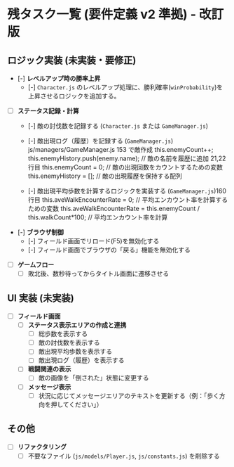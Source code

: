 # 残タスク一覧 (要件定義 v2 準拠) - 改訂版

## ロジック実装 (未実装・要修正)

- [-] **レベルアップ時の勝率上昇**
  - [-] `Character.js` のレベルアップ処理に、勝利確率(`winProbability`)を上昇させるロジックを追加する。
- [ ] **ステータス記録・計算**

  - [-] 敵の討伐数を記録する (`Character.js` または `GameManager.js`)
  - [-] 敵出現ログ（履歴）を記録する (`GameManager.js`)
    js/managers/GameManager.js 153 で敵作成
    this.enemyCount++;
    this.enemyHistory.push(enemy.name); // 敵の名前を履歴に追加
    21,22 行目
    this.enemyCount = 0; // 敵の出現回数をカウントするための変数
    this.enemyHistory = []; // 敵の出現履歴を保持する配列

  - [-] 敵出現平均歩数を計算するロジックを実装する (`GameManager.js`)160 行目
    this.aveWalkEncounterRate = 0; // 平均エンカウント率を計算するための変数
    this.aveWalkEncounterRate = this.enemyCount / this.walkCount\*100; // 平均エンカウント率を計算

- [-] **ブラウザ制御**
  - [-] フィールド画面でリロード(F5)を無効化する
  - [-] フィールド画面でブラウザの「戻る」機能を無効化する
- [ ] **ゲームフロー**
  - [ ] 敗北後、数秒待ってからタイトル画面に遷移させる

## UI 実装 (未実装)

- [ ] **フィールド画面**
  - [ ] **ステータス表示エリアの作成と連携**
    - [ ] 総歩数を表示する
    - [ ] 敵の討伐数を表示する
    - [ ] 敵出現平均歩数を表示する
    - [ ] 敵出現ログ（履歴）を表示する
  - [ ] **戦闘関連の表示**
    - [ ] 敵の画像を「倒された」状態に変更する
  - [ ] **メッセージ表示**
    - [ ] 状況に応じてメッセージエリアのテキストを更新する（例：「歩く方向を押してください」）

## その他

- [ ] **リファクタリング**
  - [ ] 不要なファイル (`js/models/Player.js`, `js/constants.js`) を削除する
